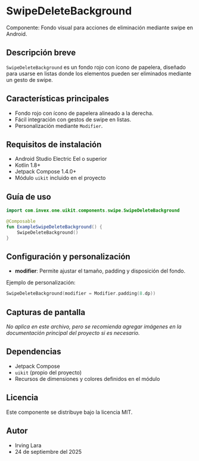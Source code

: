 # SwipeDeleteBackground

Componente: Fondo visual para acciones de eliminación mediante swipe en Android.

## Descripción breve
`SwipeDeleteBackground` es un fondo rojo con ícono de papelera, diseñado para usarse en listas donde los elementos pueden ser eliminados mediante un gesto de swipe.

## Características principales
- Fondo rojo con ícono de papelera alineado a la derecha.
- Fácil integración con gestos de swipe en listas.
- Personalización mediante `Modifier`.

## Requisitos de instalación
- Android Studio Electric Eel o superior
- Kotlin 1.8+
- Jetpack Compose 1.4.0+
- Módulo `uikit` incluido en el proyecto

## Guía de uso
```kotlin
import com.invex.one.uikit.components.swipe.SwipeDeleteBackground

@Composable
fun ExampleSwipeDeleteBackground() {
    SwipeDeleteBackground()
}
```

## Configuración y personalización
- **modifier**: Permite ajustar el tamaño, padding y disposición del fondo.

Ejemplo de personalización:
```kotlin
SwipeDeleteBackground(modifier = Modifier.padding(8.dp))
```

## Capturas de pantalla
*No aplica en este archivo, pero se recomienda agregar imágenes en la documentación principal del proyecto si es necesario.*

## Dependencias
- Jetpack Compose
- `uikit` (propio del proyecto)
- Recursos de dimensiones y colores definidos en el módulo

## Licencia
Este componente se distribuye bajo la licencia MIT.

## Autor
- Irving Lara
- 24 de septiembre del 2025

